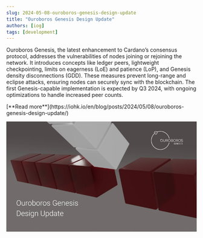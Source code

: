 ```yaml
---
slug: 2024-05-08-ouroboros-genesis-design-update
title: "Ouroboros Genesis Design Update"
authors: [iog]
tags: [development]
---
```


Ouroboros Genesis, the latest enhancement to Cardano’s consensus protocol, addresses the vulnerabilities of nodes joining or rejoining the network. It introduces concepts like ledger peers, lightweight checkpointing, limits on eagerness (LoE) and patience (LoP), and Genesis density disconnections (GDD). These measures prevent long-range and eclipse attacks, ensuring nodes can securely sync with the blockchain. The first Genesis-capable implementation is expected by Q3 2024, with ongoing optimizations to handle increased peer counts.

<div style={{ textAlign: 'right' }}>
 [**Read more**](https://iohk.io/en/blog/posts/2024/05/08/ouroboros-genesis-design-update/) 
</div>

 ![Ouroboros Genesis](./banner.webp)

